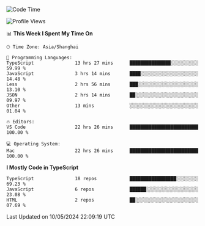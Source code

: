 <!--START_SECTION:waka-->
![Code Time](http://img.shields.io/badge/Code%20Time-6%2C050%20hrs%2040%20mins-blue)

![Profile Views](http://img.shields.io/badge/Profile%20Views-0-blue)

📊 **This Week I Spent My Time On** 

```text
🕑︎ Time Zone: Asia/Shanghai

💬 Programming Languages: 
TypeScript               13 hrs 27 mins      ███████████████░░░░░░░░░░   59.99 % 
JavaScript               3 hrs 14 mins       ████░░░░░░░░░░░░░░░░░░░░░   14.48 % 
Less                     2 hrs 56 mins       ███░░░░░░░░░░░░░░░░░░░░░░   13.10 % 
JSON                     2 hrs 14 mins       ██░░░░░░░░░░░░░░░░░░░░░░░   09.97 % 
Other                    13 mins             ░░░░░░░░░░░░░░░░░░░░░░░░░   01.04 % 

🔥 Editors: 
VS Code                  22 hrs 26 mins      █████████████████████████   100.00 % 

💻 Operating System: 
Mac                      22 hrs 26 mins      █████████████████████████   100.00 % 
```

**I Mostly Code in TypeScript** 

```text
TypeScript               18 repos            █████████████████░░░░░░░░   69.23 % 
JavaScript               6 repos             ██████░░░░░░░░░░░░░░░░░░░   23.08 % 
HTML                     2 repos             ██░░░░░░░░░░░░░░░░░░░░░░░   07.69 % 
```




 Last Updated on 10/05/2024 22:09:19 UTC
<!--END_SECTION:waka-->
